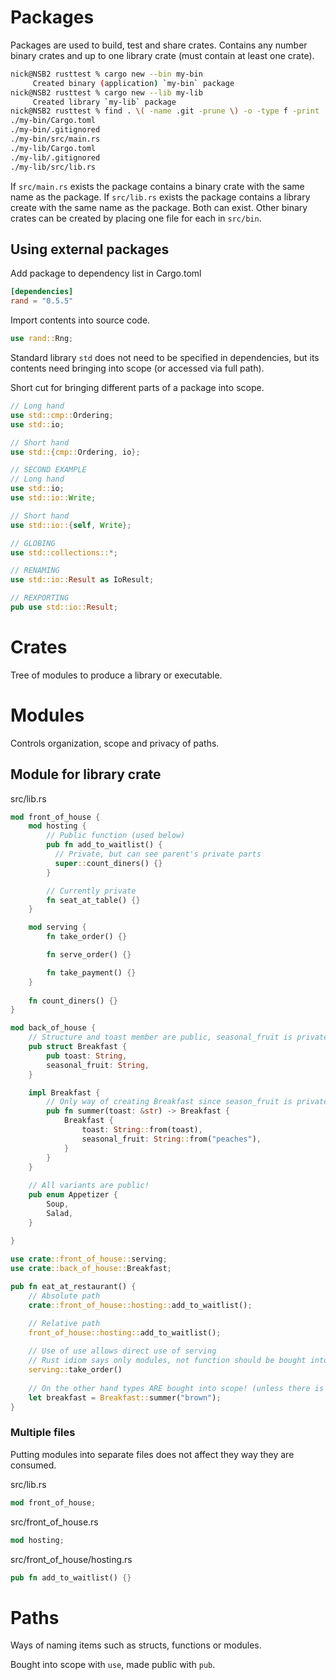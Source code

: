 # Packages
Packages are used to build, test and share crates. Contains any number binary crates and up to one library crate (must contain at least one crate).

```sh
nick@NSB2 rusttest % cargo new --bin my-bin
     Created binary (application) `my-bin` package
nick@NSB2 rusttest % cargo new --lib my-lib 
     Created library `my-lib` package
nick@NSB2 rusttest % find . \( -name .git -prune \) -o -type f -print
./my-bin/Cargo.toml
./my-bin/.gitignored
./my-bin/src/main.rs
./my-lib/Cargo.toml
./my-lib/.gitignored
./my-lib/src/lib.rs
```

If `src/main.rs` exists the package contains a binary crate with the same name as the package. If `src/lib.rs` exists the package contains a library create with the same name as the package. Both can exist. Other binary crates can be created by placing one file for each in `src/bin`.

## Using external packages

Add package to dependency list in Cargo.toml

```toml
[dependencies]
rand = "0.5.5"
```

Import contents into source code.

```rust
use rand::Rng;
```

Standard library `std` does not need to be specified in dependencies, but its contents need bringing into scope (or accessed via full path).

Short cut for bringing different parts of a package into scope.

```rust
// Long hand
use std::cmp::Ordering;
use std::io;

// Short hand
use std::{cmp::Ordering, io};

// SECOND EXAMPLE
// Long hand
use std::io;
use std::io::Write;

// Short hand
use std::io::{self, Write};

// GLOBING
use std::collections::*;

// RENAMING
use std::io::Result as IoResult;

// REXPORTING
pub use std::io::Result;
```
# Crates
Tree of modules to produce a library or executable.

# Modules 
Controls organization, scope and privacy of paths.

## Module for library crate
src/lib.rs

```rust
mod front_of_house {
    mod hosting {
		// Public function (used below)
        pub fn add_to_waitlist() {
		  // Private, but can see parent's private parts
		  super::count_diners() {}
		}

		// Currently private
        fn seat_at_table() {}
    }

    mod serving {
        fn take_order() {}

        fn serve_order() {}

        fn take_payment() {}
    }
	
	fn count_diners() {}
}

mod back_of_house {
    // Structure and toast member are public, seasonal_fruit is private
    pub struct Breakfast {
        pub toast: String,
        seasonal_fruit: String,
    }

    impl Breakfast {
	    // Only way of creating Breakfast since season_fruit is private
        pub fn summer(toast: &str) -> Breakfast {
            Breakfast {
                toast: String::from(toast),
                seasonal_fruit: String::from("peaches"),
            }
        }
    }
	
	// All variants are public!
    pub enum Appetizer {
        Soup,
        Salad,
    }

}
 
use crate::front_of_house::serving;
use crate::back_of_house::Breakfast;

pub fn eat_at_restaurant() {
	// Absolute path
	crate::front_of_house::hosting::add_to_waitlist();

	// Relative path
	front_of_house::hosting::add_to_waitlist();
	
	// Use of use allows direct use of serving
	// Rust idiom says only modules, not function should be bought into scope
	serving::take_order()
	
	// On the other hand types ARE bought into scope! (unless there is a clash)
	let breakfast = Breakfast::summer("brown");
}

```

### Multiple files
Putting modules into separate files does not affect they way they are consumed.

src/lib.rs

```rust
mod front_of_house;
```

src/front_of_house.rs

```rust
mod hosting;
```

src/front_of_house/hosting.rs

```rust
pub fn add_to_waitlist() {}
```

# Paths
Ways of naming items such as structs, functions or modules.

Bought into scope with `use`, made public with `pub`.